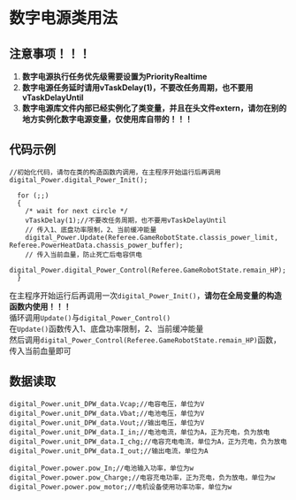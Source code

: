 # 数字电源类用法
## 注意事项！！！
1. **数字电源执行任务优先级需要设置为PriorityRealtime**  
2. **数字电源任务延时请用vTaskDelay(1)，不要改任务周期，也不要用vTaskDelayUntil**  
3. **数字电源库文件内部已经实例化了类变量，并且在头文件extern，请勿在别的地方实例化数字电源变量，仅使用库自带的！！！**  

## 代码示例
```
//初始化代码，请勿在类的构造函数内调用，在主程序开始运行后再调用
digital_Power.digital_Power_Init();

  for (;;)
  {
    /* wait for next circle */
    vTaskDelay(1);//不要改任务周期，也不要用vTaskDelayUntil
    // 传入1、底盘功率限制，2、当前缓冲能量
    digital_Power.Update(Referee.GameRobotState.classis_power_limit, Referee.PowerHeatData.chassis_power_buffer);
    // 传入当前血量，防止死亡后电容供电
    digital_Power.digital_Power_Control(Referee.GameRobotState.remain_HP);
  }
```
在主程序开始运行后再调用一次``digital_Power_Init()``，**请勿在全局变量的构造函数内使用！！！**  
循环调用``Update()``与``digital_Power_Control()``  
在``Update()``函数传入1、底盘功率限制，2、当前缓冲能量  
然后调用``digital_Power_Control(Referee.GameRobotState.remain_HP)``函数，传入当前血量即可
## 数据读取
```
digital_Power.unit_DPW_data.Vcap;//电容电压，单位为V
digital_Power.unit_DPW_data.Vbat;//电池电压，单位为V
digital_Power.unit_DPW_data.Vout;//输出电压，单位为V
digital_Power.unit_DPW_data.I_in;//电池电流，单位为A，正为充电，负为放电
digital_Power.unit_DPW_data.I_chg;//电容充电电流，单位为A，正为充电，负为放电
digital_Power.unit_DPW_data.I_out;//输出电流，单位为A

digital_Power.power.pow_In;//电池输入功率，单位为w
digital_Power.power.pow_Charge;//电容充电功率，正为充电，负为放电，单位为w
digital_Power.power.pow_motor;//电机设备使用功率功率，单位为w
```
